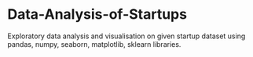 # Data-Analysis-of-Startups

Exploratory data analysis and visualisation on given startup dataset using pandas, numpy, seaborn, matplotlib, sklearn libraries.
